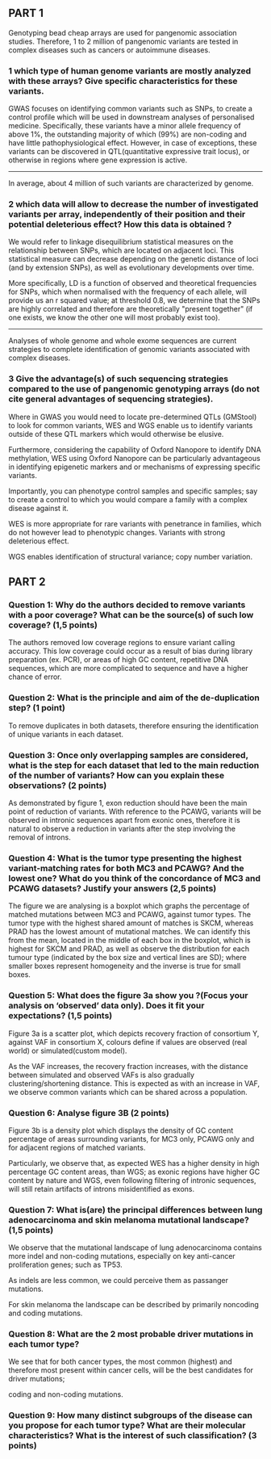 ## PART 1
Genotyping bead cheap arrays are used for pangenomic association studies. Therefore, 1 to 2 million of pangenomic variants are tested in complex diseases such as cancers or autoimmune diseases.
### 1 which type of human genome variants are mostly analyzed with these arrays? Give specific characteristics for these variants.

GWAS focuses on identifying common variants such as SNPs, to create a control profile which will be used in downstream analyses of personalised medicine. Specifically, these variants have a minor allele frequency of above 1%, the outstanding majority of which (99%) are non-coding and have little pathophysiological effect. However, in case of exceptions, these variants can be discovered in QTL(quantitative expressive trait locus), or otherwise in regions where gene expression is active.

______________________
In average, about 4 million of such variants are characterized by genome.
### 2 which data will allow to decrease the number of investigated variants per array, independently of their position and their potential deleterious effect? How this data is obtained ?

We would refer to linkage disequilibrium statistical measures on the relationship between SNPs, which are located on adjacent loci. This statistical measure can decrease depending on the genetic distance of loci (and by extension SNPs), as well as evolutionary developments over time.

More specifically, LD is a function of observed and theoretical frequencies for SNPs, which when normalised with the frequency of each allele, will provide us an r squared value; at threshold 0.8, we determine that the SNPs are highly correlated and therefore are theoretically "present together" (if one exists, we know the other one will most probably exist too).

_______________________
Analyses of whole genome and whole exome sequences are current strategies to complete identification of genomic variants associated with complex diseases.
### 3 Give the advantage(s) of such sequencing strategies compared to the use of pangenomic genotyping arrays (do not cite general advantages of sequencing strategies).

Where in GWAS you would need to locate pre-determined QTLs (GMStool) to look for common variants, WES and WGS enable us to identify variants outside of these QTL markers which would otherwise be elusive. 

Furthermore, considering the capability of Oxford Nanopore to identify DNA methylation, WES using Oxford Nanopore can be particularly advantageous in identifying epigenetic markers and or mechanisms of expressing specific variants. 

Importantly, you can phenotype control samples and specific samples; say to create a control to which you would compare a family with a complex disease against it. 

WES is more appropriate for rare variants with penetrance in families, which do not however lead to phenotypic changes. Variants with strong deleterious effect.

WGS enables identification of structural variance; copy number variation.

## PART 2

### Question 1: Why do the authors decided to remove variants with a poor coverage? What can be the source(s) of such low coverage? (1,5 points)

The authors removed low coverage regions to ensure variant calling accuracy. This low coverage could occur as a result of bias during library preparation (ex. PCR), or areas of high GC content, repetitive DNA sequences, which are more complicated to sequence and have a higher chance of error. 

### Question 2: What is the principle and aim of the de-duplication step? (1 point)

To remove duplicates in both datasets, therefore ensuring the identification of unique variants in each dataset.

### Question 3: Once only overlapping samples are considered, what is the step for each dataset that led to the main reduction of the number of variants? How can you explain these observations? (2 points)

As demonstrated by figure 1, exon reduction should have been the main point of reduction of variants. With reference to the PCAWG, variants will be observed in intronic sequences apart from exonic ones, therefore it is natural to observe a reduction in variants after the step involving the removal of introns.

### Question 4: What is the tumor type presenting the highest variant-matching rates for both MC3 and PCAWG? And the lowest one? What do you think of the concordance of MC3 and PCAWG datasets? Justify your answers (2,5 points)

The figure we are analysing is a boxplot which graphs the percentage of matched mutations between MC3 and PCAWG, against tumor types. The tumor type with the highest shared amount of matches is SKCM, whereas PRAD has the lowest amount of mutational matches. We can identify this from the mean, located in the middle of each box in the boxplot, which is highest for SKCM and PRAD, as well as observe the distribution for each tumour type (indicated by the box size and vertical lines are SD); where smaller boxes represent homogeneity and the inverse is true for small boxes. 

### Question 5: What does the figure 3a show you ?(Focus your analysis on ‘observed’ data only). Does it fit your expectations? (1,5 points)

Figure 3a is a scatter plot, which depicts recovery fraction of consortium Y, against VAF in consortium X, colours define if values are observed (real world) or simulated(custom model). 

As the VAF increases, the recovery fraction increases, with the distance between simulated and observed VAFs is also gradually clustering/shortening distance. This is expected as with an increase in VAF, we observe common variants which can be shared across a population.

### Question 6: Analyse figure 3B (2 points)

Figure 3b is a density plot which displays the density of GC content percentage of areas surrounding variants, for MC3 only, PCAWG only and for adjacent regions of matched variants. 

Particularly, we observe that, as expected WES has a higher density in high percentage GC content areas, than WGS; as exonic regions have higher GC content by nature and WGS, even following filtering of intronic sequences, will still retain artifacts of introns misidentified as exons.

### Question 7: What is(are) the principal differences between lung adenocarcinoma and skin melanoma mutational landscape? (1,5 points)

We observe that the mutational landscape of lung adenocarcinoma contains more indel and non-coding mutations, especially on key anti-cancer proliferation genes; such as TP53. 

As indels are less common, we could perceive them as passanger mutations. 

For skin melanoma the landscape can be described by primarily noncoding and coding mutations. 

### Question 8: What are the 2 most probable driver mutations in each tumor type?

We see that for both cancer types, the most common (highest) and therefore most present within cancer cells, will be the best candidates for driver mutations;

coding and non-coding mutations.

### Question 9: How many distinct subgroups of the disease can you propose for each tumor type? What are their molecular characteristics? What is the interest of such classification? (3 points)




